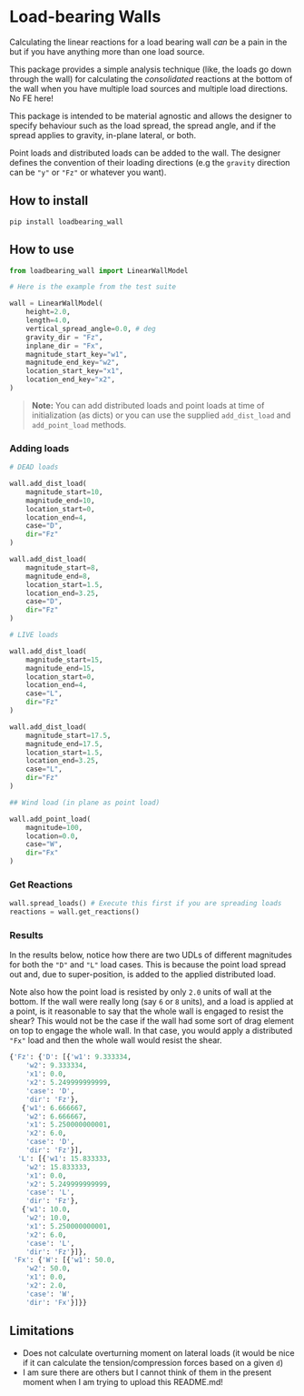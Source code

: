 # Load-bearing Walls

Calculating the linear reactions for a load bearing wall _can_ be a pain in the but if you have anything more than one load source.

This package provides a simple analysis technique (like, the loads go down through the wall) for calculating the _consolidated_ reactions at the bottom of the wall when you have multiple load sources and multiple load directions. No FE here!

This package is intended to be material agnostic and allows the designer to specify behaviour such as the load spread, the spread angle, and if the spread applies to gravity, in-plane lateral, or both.

Point loads and distributed loads can be added to the wall. The designer defines the convention of their loading directions (e.g the `gravity` direction can be `"y"` or `"Fz"` or whatever you want).

## How to install

`pip install loadbearing_wall`

## How to use

```python
from loadbearing_wall import LinearWallModel

# Here is the example from the test suite

wall = LinearWallModel(
    height=2.0,
    length=4.0,
    vertical_spread_angle=0.0, # deg
    gravity_dir = "Fz",
    inplane_dir = "Fx",
    magnitude_start_key="w1",
    magnitude_end_key="w2",
    location_start_key="x1",
    location_end_key="x2",
)
```

> **Note:** You can add distributed loads and point loads at time of initialization (as dicts) or you can use the supplied `add_dist_load` and `add_point_load` methods.

### Adding loads

```python
# DEAD loads

wall.add_dist_load(
    magnitude_start=10,
    magnitude_end=10,
    location_start=0,
    location_end=4,
    case="D",
    dir="Fz"
)

wall.add_dist_load(
    magnitude_start=8,
    magnitude_end=8,
    location_start=1.5,
    location_end=3.25,
    case="D",
    dir="Fz"
)

# LIVE loads

wall.add_dist_load(
    magnitude_start=15,
    magnitude_end=15,
    location_start=0,
    location_end=4,
    case="L",
    dir="Fz"
)

wall.add_dist_load(
    magnitude_start=17.5,
    magnitude_end=17.5,
    location_start=1.5,
    location_end=3.25,
    case="L",
    dir="Fz"
)

## Wind load (in plane as point load)

wall.add_point_load(
    magnitude=100,
    location=0.0,
    case="W",
    dir="Fx" 
)
```

### Get Reactions

```python
wall.spread_loads() # Execute this first if you are spreading loads
reactions = wall.get_reactions()
```

### Results

In the results below, notice how there are two UDLs of different magnitudes for both the `"D"` and `"L"` load cases. This is because the point load spread out and, due to super-position, is added to the applied distributed load.

Note also how the point load is resisted by only `2.0` units of wall at the bottom. If the wall were really long (say `6` or `8` units), and a load is applied at a point, is it reasonable to say that the whole wall is engaged to resist the shear? This would not be the case if the wall had some sort of drag element on top to engage the whole wall. In that case, you would apply a distributed `"Fx"` load and then the whole wall would resist the shear.

```python
{'Fz': {'D': [{'w1': 9.333334,
    'w2': 9.333334,
    'x1': 0.0,
    'x2': 5.249999999999,
    'case': 'D',
    'dir': 'Fz'},
   {'w1': 6.666667,
    'w2': 6.666667,
    'x1': 5.250000000001,
    'x2': 6.0,
    'case': 'D',
    'dir': 'Fz'}],
  'L': [{'w1': 15.833333,
    'w2': 15.833333,
    'x1': 0.0,
    'x2': 5.249999999999,
    'case': 'L',
    'dir': 'Fz'},
   {'w1': 10.0,
    'w2': 10.0,
    'x1': 5.250000000001,
    'x2': 6.0,
    'case': 'L',
    'dir': 'Fz'}]},
 'Fx': {'W': [{'w1': 50.0,
    'w2': 50.0,
    'x1': 0.0,
    'x2': 2.0,
    'case': 'W',
    'dir': 'Fx'}]}}
```

## Limitations

- Does not calculate overturning moment on lateral loads (it would be nice if it can calculate the tension/compression forces based on a given `d`)
- I am sure there are others but I cannot think of them in the present moment when I am trying to upload this README.md!
